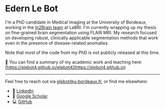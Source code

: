 # Edern Le Bot

I'm a PhD candidate in Medical Imaging at the University of Bordeaux, working in the [In2Brain team](https://in2brain.labri.fr/) at LaBRI. I'm currently wrapping up my thesis on fine-grained brain segmentation using FLAIR MRI. My research focused on developing robust, clinically applicable segmentation methods that work even in the presence of disease-related anomalies.

Note that most of the code from my PhD is not publicly released at this time.

📄 You can find a summary of my academic work and teaching here:  
[https://elebot4.github.io/elebot4](https://elebot4.github.io)

-------

Feel free to reach out via [elebot@u-bordeaux.fr](mailto:elebot@u-bordeaux.fr), or find me elsewhere:

- 🔗 [LinkedIn](https://www.linkedin.com/in/elebot4/)
- 🧠 [Google Scholar](https://scholar.google.com/citations?user=_Lx-WPoAAAAJ)
- 💻 [GitHub](https://github.com/elebot4)
